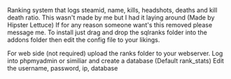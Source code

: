 Ranking system that logs steamid, name, kills, headshots, deaths and kill death ratio. 
This wasn't made by me but I had it laying around (Made by Hipster Lettuce) If for any reason someone want's this removed please message me. To install just drag and drop the sqlranks folder into the addons folder then edit the config file to your likings.

For web side (not required) upload the ranks folder to your webserver.
Log into phpmyadmin or similiar and create a database (Default rank_stats)
Edit the username, password, ip, database
